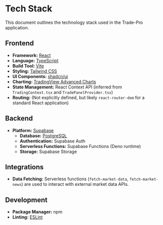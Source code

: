# Tech Stack

This document outlines the technology stack used in the Trade-Pro application.

## Frontend

*   **Framework:** [React](https://reactjs.org/)
*   **Language:** [TypeScript](https://www.typescriptlang.org/)
*   **Build Tool:** [Vite](https://vitejs.dev/)
*   **Styling:** [Tailwind CSS](https://tailwindcss.com/)
*   **UI Components:** [shadcn/ui](https://ui.shadcn.com/)
*   **Charting:** [TradingView Advanced Charts](https://www.tradingview.com/HTML5-stock-forex-bitcoin-charting-library/)
*   **State Management:** React Context API (inferred from `TradingContext.tsx` and `TradePanelProvider.tsx`)
*   **Routing:** (Not explicitly defined, but likely `react-router-dom` for a standard React application)

## Backend

*   **Platform:** [Supabase](https://supabase.io/)
    *   **Database:** [PostgreSQL](https://www.postgresql.org/)
    *   **Authentication:** Supabase Auth
    *   **Serverless Functions:** Supabase Functions (Deno runtime)
    *   **Storage:** Supabase Storage

## Integrations

*   **Data Fetching:** Serverless functions (`fetch-market-data`, `fetch-market-news`) are used to interact with external market data APIs.

## Development

*   **Package Manager:** npm
*   **Linting:** [ESLint](https://eslint.org/)
